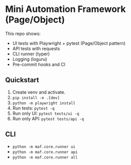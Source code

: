 # Mini Automation Framework (Page/Object)

This repo shows:
- UI tests with Playwright + pytest (Page/Object pattern)
- API tests with requests
- CLI runner (typer)
- Logging (loguru)
- Pre-commit hooks and CI

## Quickstart
1. Create venv and activate.
2. `pip install -e .[dev]`
3. `python -m playwright install`
4. Run tests: `pytest -q`
5. Run only UI: `pytest tests/ui -q`
6. Run only API: `pytest tests/api -q`

## CLI
- `python -m maf.core.runner ui`
- `python -m maf.core.runner api`
- `python -m maf.core.runner all`
